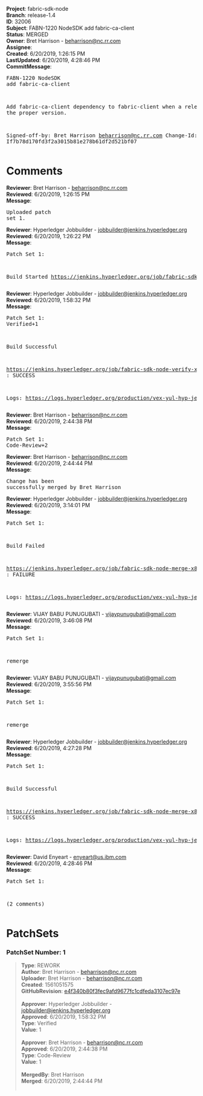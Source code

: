 <strong>Project</strong>: fabric-sdk-node<br><strong>Branch</strong>: release-1.4<br><strong>ID</strong>: 32006<br><strong>Subject</strong>: FABN-1220 NodeSDK add fabric-ca-client<br><strong>Status</strong>: MERGED<br><strong>Owner</strong>: Bret Harrison - beharrison@nc.rr.com<br><strong>Assignee</strong>:<br><strong>Created</strong>: 6/20/2019, 1:26:15 PM<br><strong>LastUpdated</strong>: 6/20/2019, 4:28:46 PM<br><strong>CommitMessage</strong>:<br><pre>FABN-1220 NodeSDK add fabric-ca-client

Add fabric-ca-client dependency to fabric-client
when a release with the proper version.

Signed-off-by: Bret Harrison <beharrison@nc.rr.com>
Change-Id: If7b78d170fd3f2a3015b81e278b61df2d521bf07
</pre><h1>Comments</h1><strong>Reviewer</strong>: Bret Harrison - beharrison@nc.rr.com<br><strong>Reviewed</strong>: 6/20/2019, 1:26:15 PM<br><strong>Message</strong>: <pre>Uploaded patch set 1.</pre><strong>Reviewer</strong>: Hyperledger Jobbuilder - jobbuilder@jenkins.hyperledger.org<br><strong>Reviewed</strong>: 6/20/2019, 1:26:22 PM<br><strong>Message</strong>: <pre>Patch Set 1:

Build Started https://jenkins.hyperledger.org/job/fabric-sdk-node-verify-x86_64/2630/</pre><strong>Reviewer</strong>: Hyperledger Jobbuilder - jobbuilder@jenkins.hyperledger.org<br><strong>Reviewed</strong>: 6/20/2019, 1:58:32 PM<br><strong>Message</strong>: <pre>Patch Set 1: Verified+1

Build Successful 

https://jenkins.hyperledger.org/job/fabric-sdk-node-verify-x86_64/2630/ : SUCCESS

Logs: https://logs.hyperledger.org/production/vex-yul-hyp-jenkins-3/fabric-sdk-node-verify-x86_64/2630</pre><strong>Reviewer</strong>: Bret Harrison - beharrison@nc.rr.com<br><strong>Reviewed</strong>: 6/20/2019, 2:44:38 PM<br><strong>Message</strong>: <pre>Patch Set 1: Code-Review+2</pre><strong>Reviewer</strong>: Bret Harrison - beharrison@nc.rr.com<br><strong>Reviewed</strong>: 6/20/2019, 2:44:44 PM<br><strong>Message</strong>: <pre>Change has been successfully merged by Bret Harrison</pre><strong>Reviewer</strong>: Hyperledger Jobbuilder - jobbuilder@jenkins.hyperledger.org<br><strong>Reviewed</strong>: 6/20/2019, 3:14:01 PM<br><strong>Message</strong>: <pre>Patch Set 1:

Build Failed 

https://jenkins.hyperledger.org/job/fabric-sdk-node-merge-x86_64/405/ : FAILURE

Logs: https://logs.hyperledger.org/production/vex-yul-hyp-jenkins-3/fabric-sdk-node-merge-x86_64/405</pre><strong>Reviewer</strong>: VIJAY BABU PUNUGUBATI - vijaypunugubati@gmail.com<br><strong>Reviewed</strong>: 6/20/2019, 3:46:08 PM<br><strong>Message</strong>: <pre>Patch Set 1:

remerge</pre><strong>Reviewer</strong>: VIJAY BABU PUNUGUBATI - vijaypunugubati@gmail.com<br><strong>Reviewed</strong>: 6/20/2019, 3:55:56 PM<br><strong>Message</strong>: <pre>Patch Set 1:

remerge</pre><strong>Reviewer</strong>: Hyperledger Jobbuilder - jobbuilder@jenkins.hyperledger.org<br><strong>Reviewed</strong>: 6/20/2019, 4:27:28 PM<br><strong>Message</strong>: <pre>Patch Set 1:

Build Successful 

https://jenkins.hyperledger.org/job/fabric-sdk-node-merge-x86_64/407/ : SUCCESS

Logs: https://logs.hyperledger.org/production/vex-yul-hyp-jenkins-3/fabric-sdk-node-merge-x86_64/407</pre><strong>Reviewer</strong>: David Enyeart - enyeart@us.ibm.com<br><strong>Reviewed</strong>: 6/20/2019, 4:28:46 PM<br><strong>Message</strong>: <pre>Patch Set 1:

(2 comments)</pre><h1>PatchSets</h1><h3>PatchSet Number: 1</h3><blockquote><strong>Type</strong>: REWORK<br><strong>Author</strong>: Bret Harrison - beharrison@nc.rr.com<br><strong>Uploader</strong>: Bret Harrison - beharrison@nc.rr.com<br><strong>Created</strong>: 1561051575<br><strong>GitHubRevision</strong>: [e4f340b80f3fec9afd9677fc1cdfeda3107ec97e](https://github.com/hyperledger/fabric-sdk-node/commit/e4f340b80f3fec9afd9677fc1cdfeda3107ec97e)<br><br><strong>Approver</strong>: Hyperledger Jobbuilder - jobbuilder@jenkins.hyperledger.org<br><strong>Approved</strong>: 6/20/2019, 1:58:32 PM<br><strong>Type</strong>: Verified<br><strong>Value</strong>: 1<br><br><strong>Approver</strong>: Bret Harrison - beharrison@nc.rr.com<br><strong>Approved</strong>: 6/20/2019, 2:44:38 PM<br><strong>Type</strong>: Code-Review<br><strong>Value</strong>: 1<br><br><strong>MergedBy</strong>: Bret Harrison<br><strong>Merged</strong>: 6/20/2019, 2:44:44 PM<br><br></blockquote>